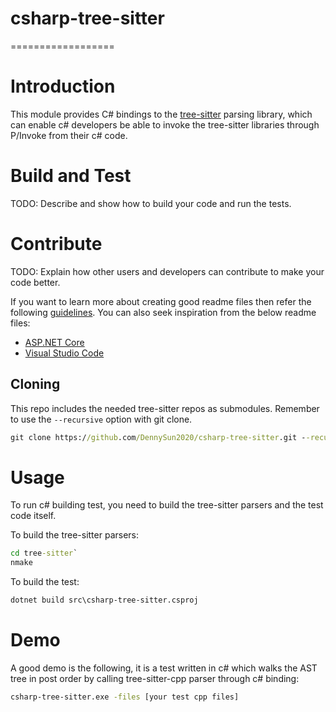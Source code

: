 # csharp-tree-sitter
==================

# Introduction
This module provides C# bindings to the [tree-sitter](https://github.com/tree-sitter/tree-sitter) parsing library, which can enable c# developers be able to invoke the tree-sitter libraries through P/Invoke from their c# code.

# Build and Test
TODO: Describe and show how to build your code and run the tests.

# Contribute
TODO: Explain how other users and developers can contribute to make your code better.

If you want to learn more about creating good readme files then refer the following [guidelines](https://docs.microsoft.com/en-us/azure/devops/repos/git/create-a-readme?view=azure-devops). You can also seek inspiration from the below readme files:
- [ASP.NET Core](https://github.com/aspnet/Home)
- [Visual Studio Code](https://github.com/Microsoft/vscode)


## Cloning

This repo includes the needed tree-sitter repos as submodules.  Remember to use the `--recursive` option with git clone.

```cmd
git clone https://github.com/DennySun2020/csharp-tree-sitter.git --recursive
```

# Usage

To run c# building test, you need to build the tree-sitter parsers and the test code itself.

To build the tree-sitter parsers:

```cmd
cd tree-sitter`
nmake
```

To build the test:

```cmd
dotnet build src\csharp-tree-sitter.csproj
```

# Demo

A good demo is the following, it is a test written in c# which walks the AST tree in post order by calling tree-sitter-cpp parser through c# binding:

```cmd
csharp-tree-sitter.exe -files [your test cpp files]
```
